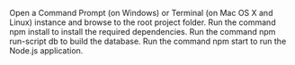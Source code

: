 Open a Command Prompt (on Windows) or Terminal (on Mac OS X and Linux) instance and browse to the root project folder.
Run the command npm install to install the required dependencies.
Run the command npm run-script db to build the database.
Run the command npm start to run the Node.js application.
